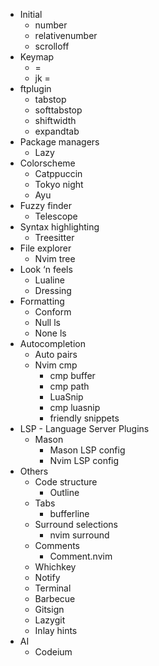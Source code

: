 - Initial
    - number
    - relativenumber
    - scrolloff
- Keymap
    - <leader> = <space>
    - jk = <ESC>
- ftplugin
    - tabstop
    - softtabstop
    - shiftwidth
    - expandtab
- Package managers
    - Lazy
- Colorscheme
    - Catppuccin
    - Tokyo night
    - Ayu
- Fuzzy finder
    - Telescope
- Syntax highlighting
    - Treesitter
- File explorer
    - Nvim tree
- Look ‘n feels
    - Lualine
    - Dressing
- Formatting
    - Conform
    - Null ls
    - None ls
- Autocompletion
    - Auto pairs
    - Nvim cmp
        - cmp buffer
        - cmp path
        - LuaSnip
        - cmp luasnip
        - friendly snippets
- LSP - Language Server Plugins
    - Mason
        - Mason LSP config
        - Nvim LSP config
- Others
    - Code structure
        - Outline
    - Tabs
        - bufferline
    - Surround selections
        - nvim surround
    - Comments
        - Comment.nvim
    - Whichkey
    - Notify
    - Terminal
    - Barbecue
    - Gitsign
    - Lazygit
    - Inlay hints
- AI
    - Codeium

